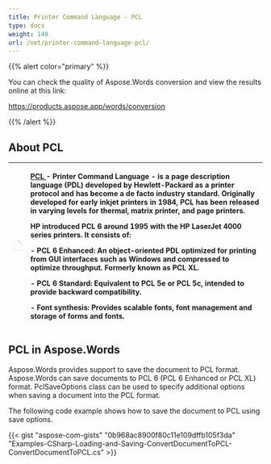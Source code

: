 ```yaml
---
title: Printer Command Language - PCL
type: docs
weight: 140
url: /net/printer-command-language-pcl/
---
```


{{% alert color="primary" %}} 

You can check the quality of Aspose.Words conversion and view the results online at this link:

<https://products.aspose.app/words/conversion>

{{% /alert %}} 


## **About PCL**

|![todo:image_alt_text](printer-command-language-pcl_1)|<p>[PCL ](https://docs.fileformat.com/page-description-language/pcl/)- Printer Command Language - is a page description language (PDL) developed by Hewlett-Packard as a printer protocol and has become a de facto industry standard. Originally developed for early inkjet printers in 1984, PCL has been released in varying levels for thermal, matrix printer, and page printers.</p><p>HP introduced PCL 6 around 1995 with the HP LaserJet 4000 series printers. It consists of:</p><p>- PCL 6 Enhanced: An object-oriented PDL optimized for printing from GUI interfaces such as Windows and compressed to optimize throughput. Formerly known as PCL XL.</p><p>- PCL 6 Standard: Equivalent to PCL 5e or PCL 5c, intended to provide backward compatibility.</p><p>- Font synthesis: Provides scalable fonts, font management and storage of forms and fonts.</p>|
| :- | :- |

## **PCL in Aspose.Words**

Aspose.Words provides support to save the document to PCL format. Aspose.Words can save documents to PCL 6 (PCL 6 Enhanced or PCL XL) format. 
PclSaveOptions class can be used to specify additional options when saving a document into the PCL format.

The following code example shows how to save the document to PCL using save options.

{{< gist "aspose-com-gists" "0b968ac8900f80c11e109dffb105f3da" "Examples-CSharp-Loading-and-Saving-ConvertDocumentToPCL-ConvertDocumentToPCL.cs" >}}
